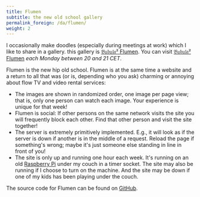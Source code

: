 ```yaml
---
title: Flumen
subtitle: the new old school gallery
permalink_foreign: /da/flumen/
weight: 2
---
```


I occasionally make doodles (especially during meetings at work) which I
like to share in a gallery. this gallery is
[𝔅𝔲𝔟𝔲𝔩𝔞² Flumen](http://flumen.bubula2.com). You can visit
[𝔅𝔲𝔟𝔲𝔩𝔞² Flumen](http://flumen.bubula2.com) _each Monday between
20 and 21 CET_.

Flumen is the new hip old school. Flumen is at the same time a website
and a return to all that was (or is, depending who you ask) charming or
annoying about flow TV and video rental services:

- The images are shown in randomized order, one image per page view;
  that is, only one person can watch each image. Your experience is
  unique for that week!
- Flumen is social: If other persons on the same network visits the site
  you will frequently block each other. Find that other person and visit
  the site together!
- The server is extremely primitively implemented. E.g., it will look as
  if the server is down if another is in the middle of a request. Reload
  the page if something's wrong; maybe it's just someone else standing
  in line in front of you!
- The site is only up and running one hour each week. It's running on an
  old
  [Raspberry Pi](https://www.raspberrypi.org) under my couch in a timer
  socket. The site may also be running if I choose to turn on the
  machine. And the site may be down if one of my kids has been playing
  under the couch.

The source code for Flumen can be found on
[GitHub](https://github.com/waldeinburg/bubula2-flumen).
